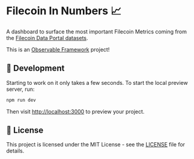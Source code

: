# Filecoin In Numbers 📈

A dashboard to surface the most important Filecoin Metrics coming from the [Filecoin Data Portal datasets](https://filecoindataportal.xyz).

This is an [Observable Framework](https://observablehq.com/framework) project!

## 🔧 Development

Starting to work on it only takes a few seconds. To start the local preview server, run:

```bash
npm run dev
```

Then visit <http://localhost:3000> to preview your project.

## 📝 License

This project is licensed under the MIT License - see the [LICENSE](../LICENSE) file for details.

